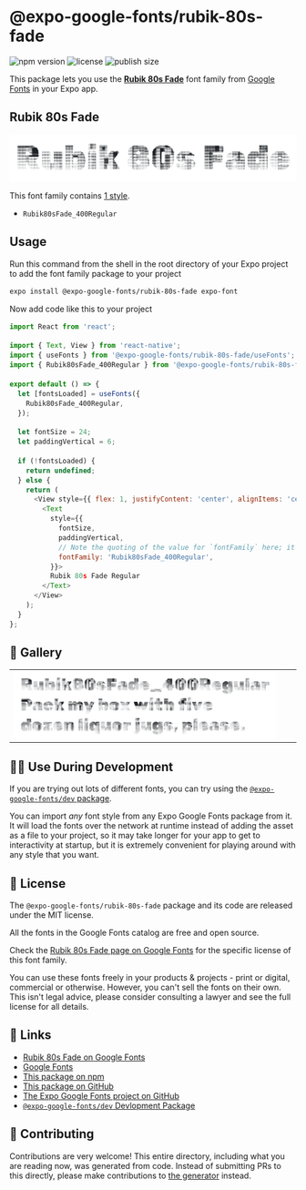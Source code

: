 # @expo-google-fonts/rubik-80s-fade

![npm version](https://flat.badgen.net/npm/v/@expo-google-fonts/rubik-80s-fade)
![license](https://flat.badgen.net/github/license/expo/google-fonts)
![publish size](https://flat.badgen.net/packagephobia/install/@expo-google-fonts/rubik-80s-fade)

This package lets you use the [**Rubik 80s Fade**](https://fonts.google.com/specimen/Rubik+80s+Fade) font family from [Google Fonts](https://fonts.google.com/) in your Expo app.

## Rubik 80s Fade

![Rubik 80s Fade](./font-family.png)

This font family contains [1 style](#-gallery).

- `Rubik80sFade_400Regular`

## Usage

Run this command from the shell in the root directory of your Expo project to add the font family package to your project
```sh
expo install @expo-google-fonts/rubik-80s-fade expo-font
```

Now add code like this to your project
```js
import React from 'react';

import { Text, View } from 'react-native';
import { useFonts } from '@expo-google-fonts/rubik-80s-fade/useFonts';
import { Rubik80sFade_400Regular } from '@expo-google-fonts/rubik-80s-fade/400Regular';

export default () => {
  let [fontsLoaded] = useFonts({
    Rubik80sFade_400Regular,
  });

  let fontSize = 24;
  let paddingVertical = 6;

  if (!fontsLoaded) {
    return undefined;
  } else {
    return (
      <View style={{ flex: 1, justifyContent: 'center', alignItems: 'center' }}>
        <Text
          style={{
            fontSize,
            paddingVertical,
            // Note the quoting of the value for `fontFamily` here; it expects a string!
            fontFamily: 'Rubik80sFade_400Regular',
          }}>
          Rubik 80s Fade Regular
        </Text>
      </View>
    );
  }
};

```

## 🔡 Gallery


||||
|-|-|-|
|![Rubik80sFade_400Regular](.//400Regular/Rubik80sFade_400Regular.ttf.png)||||


## 👩‍💻 Use During Development

If you are trying out lots of different fonts, you can try using the [`@expo-google-fonts/dev` package](https://github.com/freeboub/google-fonts/tree/master/font-packages/dev#readme).

You can import *any* font style from any Expo Google Fonts package from it. It will load the fonts
over the network at runtime instead of adding the asset as a file to your project, so it may take longer
for your app to get to interactivity at startup, but it is extremely convenient
for playing around with any style that you want.

## 📖 License

The `@expo-google-fonts/rubik-80s-fade` package and its code are released under the MIT license.

All the fonts in the Google Fonts catalog are free and open source.

Check the [Rubik 80s Fade page on Google Fonts](https://fonts.google.com/specimen/Rubik+80s+Fade) for the specific license of this font family.

You can use these fonts freely in your products & projects - print or digital, commercial or otherwise. However, you can't sell the fonts on their own. This isn't legal advice, please consider consulting a lawyer and see the full license for all details.

## 🔗 Links

- [Rubik 80s Fade on Google Fonts](https://fonts.google.com/specimen/Rubik+80s+Fade)
- [Google Fonts](https://fonts.google.com/)
- [This package on npm](https://www.npmjs.com/package/@expo-google-fonts/rubik-80s-fade)
- [This package on GitHub](https://github.com/freeboub/google-fonts/tree/master/font-packages/rubik-80s-fade)
- [The Expo Google Fonts project on GitHub](https://github.com/freeboub/google-fonts)
- [`@expo-google-fonts/dev` Devlopment Package](https://github.com/freeboub/google-fonts/tree/master/font-packages/dev)

## 🤝 Contributing

Contributions are very welcome! This entire directory, including what you are reading now, was generated from code. Instead of submitting PRs to this directly, please make contributions to [the generator](https://github.com/freeboub/google-fonts/tree/master/packages/generator) instead.
